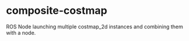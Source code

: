 # composite-costmap
ROS Node launching multiple costmap_2d instances and combining them with a node.
